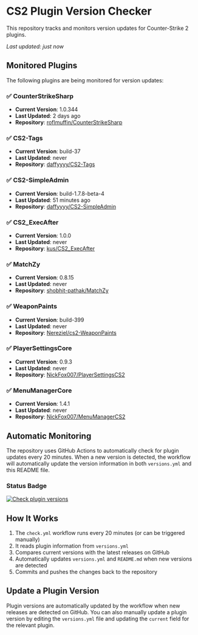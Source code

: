 # CS2 Plugin Version Checker

This repository tracks and monitors version updates for Counter-Strike 2 plugins.

_Last updated: just now_

## Monitored Plugins

The following plugins are being monitored for version updates:

### ✅ CounterStrikeSharp
- **Current Version**: 1.0.344
- **Last Updated**: 2 days ago
- **Repository**: [roflmuffin/CounterStrikeSharp](https://github.com/roflmuffin/CounterStrikeSharp)

### ✅ CS2-Tags
- **Current Version**: build-37
- **Last Updated**: never
- **Repository**: [daffyyyy/CS2-Tags](https://github.com/daffyyyy/CS2-Tags)

### ✅ CS2-SimpleAdmin
- **Current Version**: build-1.7.8-beta-4
- **Last Updated**: 51 minutes ago
- **Repository**: [daffyyyy/CS2-SimpleAdmin](https://github.com/daffyyyy/CS2-SimpleAdmin)

### ✅ CS2_ExecAfter
- **Current Version**: 1.0.0
- **Last Updated**: never
- **Repository**: [kus/CS2_ExecAfter](https://github.com/kus/CS2_ExecAfter)

### ✅ MatchZy
- **Current Version**: 0.8.15
- **Last Updated**: never
- **Repository**: [shobhit-pathak/MatchZy](https://github.com/shobhit-pathak/MatchZy)

### ✅ WeaponPaints
- **Current Version**: build-399
- **Last Updated**: never
- **Repository**: [Nereziel/cs2-WeaponPaints](https://github.com/Nereziel/cs2-WeaponPaints)

### ✅ PlayerSettingsCore
- **Current Version**: 0.9.3
- **Last Updated**: never
- **Repository**: [NickFox007/PlayerSettingsCS2](https://github.com/NickFox007/PlayerSettingsCS2)

### ✅ MenuManagerCore
- **Current Version**: 1.4.1
- **Last Updated**: never
- **Repository**: [NickFox007/MenuManagerCS2](https://github.com/NickFox007/MenuManagerCS2)

## Automatic Monitoring

The repository uses GitHub Actions to automatically check for plugin updates every 20 minutes. When a new version is detected, the workflow will automatically update the version information in both `versions.yml` and this README file.

### Status Badge

[![Check plugin versions](https://github.com/Bat-Ireedui/cs2-plugin-check-by-dizu/actions/workflows/check.yml/badge.svg)](https://github.com/Bat-Ireedui/cs2-plugin-check-by-dizu/actions/workflows/check.yml)

## How It Works

1. The `check.yml` workflow runs every 20 minutes (or can be triggered manually)
2. It reads plugin information from `versions.yml`
3. Compares current versions with the latest releases on GitHub
4. Automatically updates `versions.yml` and `README.md` when new versions are detected
5. Commits and pushes the changes back to the repository

## Update a Plugin Version

Plugin versions are automatically updated by the workflow when new releases are detected on GitHub. You can also manually update a plugin version by editing the `versions.yml` file and updating the `current` field for the relevant plugin.

